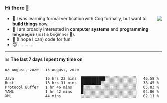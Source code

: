 ### Hi there 👋

<img align="right" src="https://github-readme-stats.vercel.app/api?username=xxchan&show_icons=true&icon_color=0366d6&text_color=24292e&bg_color=ffffff&hide_title=true" />


- 🤔 I was learning formal verification with Coq formally, but want to **build things** now.
- 😬 I am broadly interested in **computer systems** and **programming languages** (just a beginner 🥺).
- 🤩 (I hope I can) code for fun!
- 😇 …………


---

📊 **The last 7 days I spent my time on** 

<!--START_SECTION:waka-->
```text
08 August, 2020 - 15 August, 2020

Java              16 hrs 22 mins  ███████████░░░░░░░░░░░░░░   46.58 % 
Rust              13 hrs 31 mins  █████████░░░░░░░░░░░░░░░░   38.45 % 
Protocol Buffer   1 hr 46 mins    █░░░░░░░░░░░░░░░░░░░░░░░░   05.03 % 
YAML              1 hr 42 mins    █░░░░░░░░░░░░░░░░░░░░░░░░   04.86 % 
XML               44 mins         ░░░░░░░░░░░░░░░░░░░░░░░░░   02.11 %
```
<!--END_SECTION:waka-->

<!--
**xxchan/xxchan** is a ✨ _special_ ✨ repository because its `README.md` (this file) appears on your GitHub profile.

Here are some ideas to get you started:

- 🔭 I’m currently working on ...
- 🌱 I’m currently learning ...
- 👯 I’m looking to collaborate on ...
- 🤔 I’m looking for help with ...
- 💬 Ask me about ...
- 📫 How to reach me: ...
- 😄 Pronouns: ...
- ⚡ Fun fact: ...
-->
